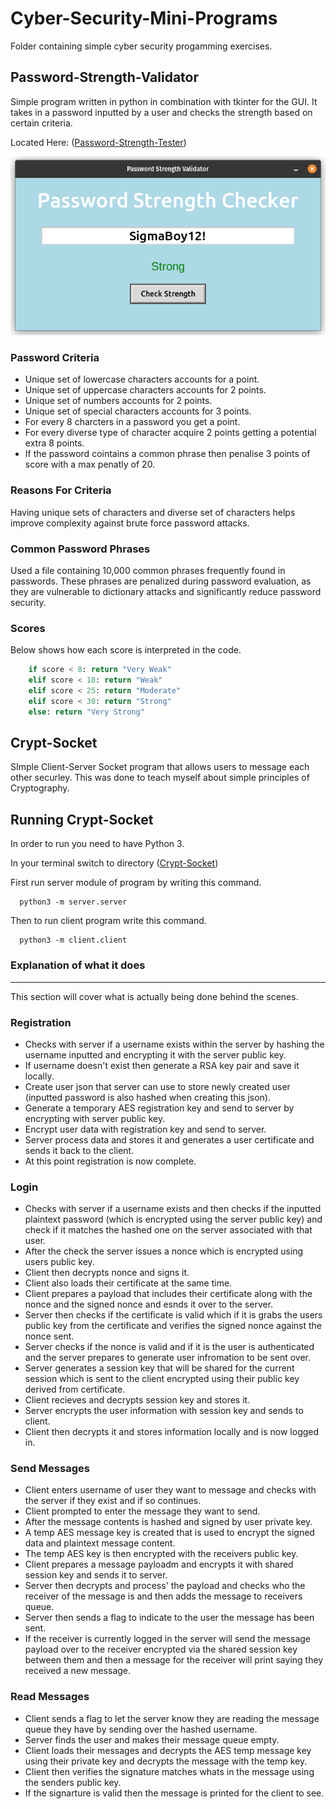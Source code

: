 # Cyber-Security-Mini-Programs
Folder containing simple cyber security progamming exercises.

## Password-Strength-Validator
Simple program written in python in combination with tkinter for the GUI. It takes in a password inputted by a user and checks the strength based on certain criteria.

Located Here: ([Password-Strength-Tester](./Password-Strength-Validator/PasswordChecker.py))

<p align="center">
  <img src="./Project-Images/password-strength-tester.png" alt="Password Strength Tester" />
</p>

### Password Criteria
- Unique set of lowercase characters accounts for a point.
- Unique set of uppercase characters accounts for 2 points.
- Unique set of numbers accounts for 2 points.
- Unique set of special characters accounts for 3 points.
- For every 8 charcters in a password you get a point.
- For every diverse type of character acquire 2 points getting a potential extra 8 points.
- If the password cointains a common phrase then penalise 3 points of score with a max penatly of 20.

### Reasons For Criteria
Having unique sets of characters and diverse set of characters helps improve complexity against brute force password attacks.

### Common Password Phrases
Used a file containing 10,000 common phrases frequently found in passwords. These phrases are penalized during password evaluation, as they are vulnerable to dictionary attacks and significantly reduce password security.

### Scores
Below shows how each score is interpreted in the code.
```python
    if score < 8: return "Very Weak"
    elif score < 18: return "Weak"
    elif score < 25: return "Moderate"
    elif score < 30: return "Strong"
    else: return "Very Strong"
```
## Crypt-Socket
SImple Client-Server Socket program that allows users to message each other securley. This was done to teach myself about simple principles of Cryptography.

## Running Crypt-Socket
In order to run you need to have Python 3.

In your terminal switch to directory ([Crypt-Socket](./Crypt-Socket/))

First run server module of program by writing this command.
```
  python3 -m server.server
````

Then to run client program write this command.
```
  python3 -m client.client
```

### Explanation of what it does
---
This section will cover what is actually being done behind the scenes.

### Registration
- Checks with server if a username exists within the server by hashing the username inputted and encrypting it with the server public key.
- If username doesn't exist then generate a RSA key pair and save it locally.
- Create user json that server can use to store newly created user (inputted password is also hashed when creating this json).
- Generate a temporary AES registration key and send to server by encrypting with server public key.
- Encrypt user data with registration key and send to server.
- Server process data and stores it and generates a user certificate and sends it back to the client.
- At this point registration is now complete.

### Login
- Checks with server if a username exists and then checks if the inputted plaintext password (which is encrypted using the server public key) and check if it matches the hashed one on the server associated with that user.
- After the check the server issues a nonce which is encrypted using users public key.
- Client then decrypts nonce and signs it.
- Client also loads their certificate at the same time.
- Client prepares a payload that includes their certificate along with the nonce and the signed nonce and esnds it over to the server.
- Server then checks if the certificate is valid which if it is grabs the users public key from the certificate and verifies the signed nonce against the nonce sent.
- Server checks if the nonce is valid and if it is the user is authenticated and the server prepares to generate user infromation to be sent over.
- Server generates a session key that will be shared for the current session which is sent to the client encrypted using their public key derived from certificate.
- Client recieves and decrypts session key and stores it.
- Server encrypts the user information with session key and sends to client.
- Client then decrypts it and stores information locally and is now logged in.

### Send Messages
- Client enters username of user they want to message and checks with the server if they exist and if so continues.
- Client prompted to enter the message they want to send.
- After the message contents is hashed and signed by user private key.
- A temp AES message key is created that is used to encrypt the signed data and plaintext message content.
- The temp AES key is then encrypted with the receivers public key.
- Client prepares a message payloadm and encrypts it with shared session key and sends it to server.
- Server then decrypts and process' the payload and checks who the receiver of the message is and then adds the message to receivers queue.
- Server then sends a flag to indicate to the user the message has been sent.
- If the receiver is currently logged in the server will send the message payload over to the receiver encrypted via the shared session key between them and then a message for the receiver will print saying they received a new message.

### Read Messages
- Client sends a flag to let the server know they are reading the message queue they have by sending over the hashed username.
- Server finds the user and makes their message queue empty.
- Client loads their messages and decrypts the AES temp message key using their private key and decrypts the message with the temp key.
- Client then verifies the signature matches whats in the message using the senders public key.
- If the signarture is valid then the message is printed for the client to see.





